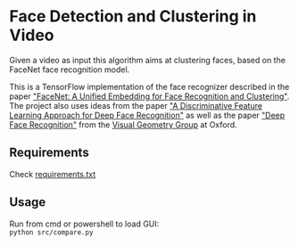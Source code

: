 # Face Detection and Clustering in Video

Given a video as input this algorithm aims at clustering faces, based on the FaceNet face
recognition model.


This is a TensorFlow implementation of the face recognizer described in the paper
["FaceNet: A Unified Embedding for Face Recognition and Clustering"](http://arxiv.org/abs/1503.03832). The project also uses ideas from the paper ["A Discriminative Feature Learning Approach for Deep Face Recognition"](http://ydwen.github.io/papers/WenECCV16.pdf) as well as the paper ["Deep Face Recognition"](http://www.robots.ox.ac.uk/~vgg/publications/2015/Parkhi15/parkhi15.pdf) from the [Visual Geometry Group](http://www.robots.ox.ac.uk/~vgg/) at Oxford.

## Requirements

Check [requirements.txt](https://github.com/harpap/video-face-clusters/blob/silhouette-manage-outliers/requirements.txt)

## Usage
Run from cmd or powershell to load GUI:  
`python src/compare.py`
